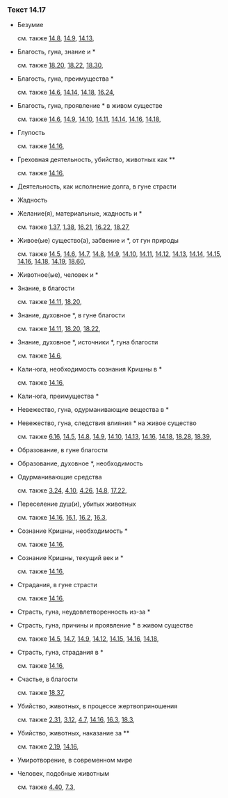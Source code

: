 ### Текст 14.17
	
- Безумие

	см. также  [14.8](../14/1408.md),  [14.9](../14/1409.md),  [14.13](../14/1413.md), 
	
- Благость, гуна, знание и \*

	см. также  [18.20](../18/1820.md),  [18.22](../18/1822.md),  [18.30](../18/1830.md), 
	
- Благость, гуна, преимущества \*

	см. также  [14.6](../14/1406.md),  [14.14](../14/1414.md),  [14.18](../14/1418.md),  [16.24](../16/1624.md), 
	
- Благость, гуна, проявление \* в живом существе

	см. также  [14.6](../14/1406.md),  [14.9](../14/1409.md),  [14.10](../14/1410.md),  [14.11](../14/1411.md),  [14.14](../14/1414.md),  [14.16](../14/1416.md),  [14.18](../14/1418.md), 
	
- Глупость

	см. также  [14.16](../14/1416.md), 
	
- Греховная деятельность, убийство, животных как \*\*

	см. также  [14.16](../14/1416.md), 
	
- Деятельность, как исполнение долга, в гуне страсти

	
- Жадность

	
- Желание(я), материальные, жадность и \*

	см. также  [1.37](../01/0137.md),  [1.38](../01/0138.md),  [16.21](../16/1621.md),  [16.22](../16/1622.md),  [18.27](../18/1827.md), 
	
- Живое(ые) существо(а), забвение и \*, от гун природы

	см. также  [14.5](../14/1405.md),  [14.6](../14/1406.md),  [14.7](../14/1407.md),  [14.8](../14/1408.md),  [14.9](../14/1409.md),  [14.10](../14/1410.md),  [14.11](../14/1411.md),  [14.12](../14/1412.md),  [14.13](../14/1413.md),  [14.14](../14/1414.md),  [14.15](../14/1415.md),  [14.16](../14/1416.md),  [14.18](../14/1418.md),  [14.19](../14/1419.md),  [18.60](../18/1860.md), 
	
- Животное(ые), человек и \*

	
- Знание, в благости

	см. также  [14.11](../14/1411.md),  [18.20](../18/1820.md), 
	
- Знание, духовное \*, в гуне благости

	см. также  [14.11](../14/1411.md),  [18.20](../18/1820.md),  [18.22](../18/1822.md), 
	
- Знание, духовное \*, источники \*, гуна благости

	см. также  [14.6](../14/1406.md), 
	
- Кали-юга, необходимость сознания Кришны в \*

	см. также  [14.16](../14/1416.md), 
	
- Кали-юга, преимущества \*

	
- Невежество, гуна, одурманивающие вещества в \*

	
- Невежество, гуна, следствия влияния \* на живое существо

	см. также  [6.16](../06/0616.md),  [14.5](../14/1405.md),  [14.8](../14/1408.md),  [14.9](../14/1409.md),  [14.10](../14/1410.md),  [14.13](../14/1413.md),  [14.16](../14/1416.md),  [14.18](../14/1418.md),  [18.28](../18/1828.md),  [18.39](../18/1839.md), 
	
- Образование, в гуне благости

	
- Образование, духовное \*, необходимость

	
- Одурманивающие средства

	см. также  [3.24](../03/0324.md),  [4.10](../04/0410.md),  [4.26](../04/0426.md),  [14.8](../14/1408.md),  [17.22](../17/1722.md), 
	
- Переселение душ(и), убитых животных

	см. также  [14.16](../14/1416.md),  [16.1](../16/1601.md),  [16.2](../16/1602.md),  [16.3](../16/1603.md), 
	
- Сознание Кришны, необходимость \*

	см. также  [14.16](../14/1416.md), 
	
- Сознание Кришны, текущий век и \*

	см. также  [14.16](../14/1416.md), 
	
- Страдания, в гуне страсти

	см. также  [14.16](../14/1416.md), 
	
- Страсть, гуна, неудовлетворенность из-за \*

	
- Страсть, гуна, причины и проявление \* в живом существе

	см. также  [14.5](../14/1405.md),  [14.7](../14/1407.md),  [14.9](../14/1409.md),  [14.12](../14/1412.md),  [14.15](../14/1415.md),  [14.16](../14/1416.md),  [14.18](../14/1418.md), 
	
- Страсть, гуна, страдания в \*

	см. также  [14.16](../14/1416.md), 
	
- Счастье, в благости

	см. также  [18.37](../18/1837.md), 
	
- Убийство, животных, в процессе жертвоприношения

	см. также  [2.31](../02/0231.md),  [3.12](../03/0312.md),  [4.7](../04/0407.md),  [14.16](../14/1416.md),  [16.3](../16/1603.md),  [18.3](../18/1803.md), 
	
- Убийство, животных, наказание за \*\*

	см. также  [2.19](../02/0219.md),  [14.16](../14/1416.md), 
	
- Умиротворение, в современном мире

	
- Человек, подобные животным

	см. также  [4.40](../04/0440.md),  [7.3](../07/0703.md), 
